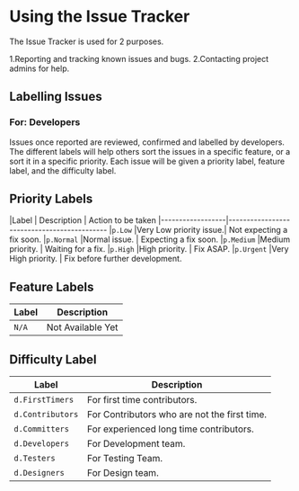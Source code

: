 # **Using the Issue Tracker**
The Issue Tracker is used for 2 purposes.

1.Reporting and tracking known issues and bugs.
2.Contacting project admins for help.

## Labelling Issues
### For: Developers

Issues once reported are reviewed, confirmed and labelled by developers. The different labels will help others sort the issues in a specific feature,
or a sort it in a specific priority. Each issue will be given a priority label, feature label, and the difficulty label.

## **Priority Labels**

|Label             | Description            | Action to be taken
|------------------|--------------------------------------------
|`p.Low`           |Very Low priority issue.| Not expecting a fix soon.
|`p.Normal`        |Normal issue.           | Expecting a fix soon.
|`p.Medium`        |Medium priority.        | Waiting for a fix.
|`p.High`          |High priority.          | Fix ASAP.
|`p.Urgent`        |Very High priority.     | Fix before further development.

## **Feature Labels**
|Label             | Description           
|------------------|-------------------
|`N/A`             |Not Available Yet

## **Difficulty Label**
|Label               | Description           
|--------------------|-------------------
|`d.FirstTimers`     |For first time contributors.
|`d.Contributors`    |For Contributors who are not the first time.
|`d.Committers`      |For experienced long time contributors.
|`d.Developers`      |For Development team.
|`d.Testers`         |For Testing Team.
|`d.Designers`       |For Design team.
